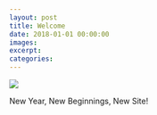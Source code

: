 ```yaml
---
layout: post
title: Welcome
date: 2018-01-01 00:00:00
images:
excerpt:
categories:
---
```



![](/https:/www.icpi.ge/uploads/versions/19679105-1362118153844061-4269301735498166812-o---x----1500-1000x---.jpg)

New Year, New Beginnings, New Site!